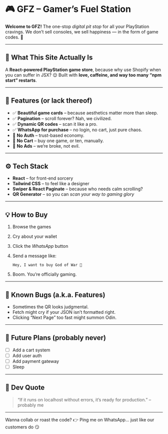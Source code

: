 # 🎮 GFZ – Gamer’s Fuel Station

**Welcome to GFZ!**
The one-stop *digital pit stop* for all your PlayStation cravings.
We don’t sell consoles, we sell happiness — in the form of game codes. 💙

---

## 🚀 What This Site Actually Is

A **React-powered PlayStation game store**, because why use Shopify when you can suffer in JSX? 😌
Built with **love, caffeine, and way too many “npm start” restarts**.

---

## 🧠 Features (or lack thereof)

* ✅ **Beautiful game cards** – because aesthetics matter more than sleep.
* ✅ **Pagination** – scroll forever? Nah, we civilized.
* ✅ **Dynamic QR codes** – scan it like a pro.
* ✅ **WhatsApp for purchase** – no login, no cart, just pure chaos.
* 🚫 **No Auth** – trust-based economy.
* 🚫 **No Cart** – buy one game, or ten, manually.
* 🚫 **No Ads** – we’re broke, not evil.

---

## ⚙️ Tech Stack

* **React** – for front-end sorcery
* **Tailwind CSS** – to feel like a designer
* **Swiper & React Paginate** – because who needs calm scrolling?
* **QR Generator** – so you can *scan your way to gaming glory*

---

## 💡 How to Buy

1. Browse the games
2. Cry about your wallet
3. Click the *WhatsApp* button
4. Send a message like:

   ```
   Hey, I want to buy God of War 👀
   ```
5. Boom. You’re officially gaming.

---

## 🐞 Known Bugs (a.k.a. Features)

* Sometimes the QR looks judgmental.
* Fetch might cry if your JSON isn’t formatted right.
* Clicking “Next Page” too fast might summon Odin.

---

## 🧩 Future Plans (probably never)

* [ ] Add a cart system
* [ ] Add user auth
* [ ] Add payment gateway
* [ ] Sleep

---

## 👾 Dev Quote

> “If it runs on localhost without errors, it’s ready for production.” – probably me

---

Wanna collab or roast the code?
👉 Ping me on WhatsApp… just like our customers do 😏

